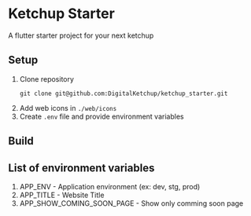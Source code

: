 # Ketchup Starter

A flutter starter project for your next ketchup


## Setup

1. Clone repository
    ```
    git clone git@github.com:DigitalKetchup/ketchup_starter.git
    ```
1. Add web icons in `./web/icons`
1. Create `.env` file and provide environment variables


## Build




## List of environment variables
1. APP_ENV - Application environment (ex: dev, stg, prod)
2. APP_TITLE - Website Title
3. APP_SHOW_COMING_SOON_PAGE - Show only comming soon page
